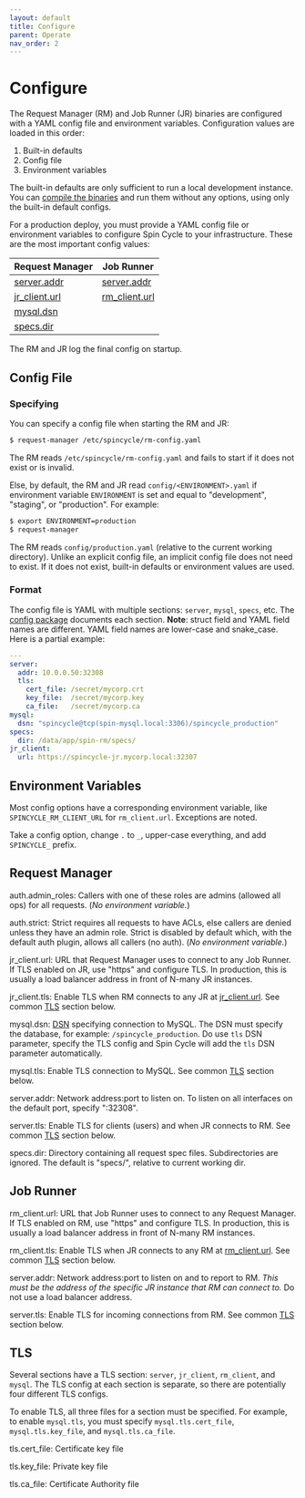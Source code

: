 ```yaml
---
layout: default
title: Configure
parent: Operate
nav_order: 2
---
```


# Configure

The Request Manager (RM) and Job Runner (JR) binaries are configured with a YAML config file and environment variables. Configuration values are loaded in this order:

1. Built-in defaults
2. Config file
3. Environment variables

The built-in defaults are only sufficient to run a local development instance. You can [compile the binaries](/spincycle/v1.0/operate/deploy.html#building) and run them without any options, using only the built-in default configs.

For a production deploy, you must provide a YAML config file or environment variables to configure Spin Cycle to your infrastructure. These are the most important config values:

| Request Manager | Job Runner |
| --------------- | ---------- |
| [server.addr](/spincycle/v1.0/operate/configure.html#rm.server.addr) | [server.addr](/spincycle/v1.0/operate/configure.html#jr.server.addr) |
| [jr_client.url](/spincycle/v1.0/operate/configure.html#rm.jr_client.url) | [rm_client.url](/spincycle/v1.0/operate/configure.html#jr.rm_client.url) |
| [mysql.dsn](/spincycle/v1.0/operate/configure.html#rm.mysql.dsn) | &nbsp; |
| [specs.dir](/spincycle/v1.0/operate/configure.html#rm.specs.dir) | &nbsp; |

The RM and JR log the final config on startup.

## Config File

### Specifying

You can specify a config file when starting the RM and JR:

```sh
$ request-manager /etc/spincycle/rm-config.yaml
```

The RM reads `/etc/spincycle/rm-config.yaml` and fails to start if it does not exist or is invalid.

Else, by default, the RM and JR read `config/<ENVIRONMENT>.yaml` if environment variable `ENVIRONMENT` is set and equal to "development", "staging", or "production". For example:

```sh
$ export ENVIRONMENT=production
$ request-manager
```

The RM reads `config/production.yaml` (relative to the current working directory). Unlike an explicit config file, an implicit config file does not need to exist. If it does not exist, built-in defaults or environment values are used.

### Format

The config file is YAML with multiple sections: `server`, `mysql`, `specs`, etc. The [config package](https://godoc.org/github.com/square/spincycle/config) documents each section. **Note**: struct field and YAML field names are different. YAML field names are lower-case and snake_case. Here is a partial example:

```yaml
---
server:
  addr: 10.0.0.50:32308
  tls:
    cert_file: /secret/mycorp.crt
    key_file:  /secret/mycorp.key
    ca_file:   /secret/mycorp.ca
mysql:
  dsn: "spincycle@tcp(spin-mysql.local:3306)/spincycle_production"
specs:
  dir: /data/app/spin-rm/specs/
jr_client:
  url: https://spincycle-jr.mycorp.local:32307
```

## Environment Variables

Most config options have a corresponding environment variable, like `SPINCYCLE_RM_CLIENT_URL` for `rm_client.url`. Exceptions are noted.

Take a config option, change `.` to `_`, upper-case everything, and add `SPINCYCLE_` prefix.

## Request Manager

<a id="rm.auth.admin_roles">auth.admin_roles</a>: Callers with one of these roles are admins (allowed all ops) for all requests. (_No environment variable._)

<a id="rm.auth.strict">auth.strict</a>: Strict requires all requests to have ACLs, else callers are denied unless they have an admin role. Strict is disabled by default which, with the default auth plugin, allows all callers (no auth). (_No environment variable._)

<a id="rm.jr_client.url">jr_client.url</a>: URL that Request Manager uses to connect to any Job Runner. If TLS enabled on JR, use "https" and configure TLS. In production, this is usually a load balancer address in front of N-many JR instances.

<a id="rm.jr_client.tls">jr_client.tls</a>: Enable TLS when RM connects to any JR at [jr_client.url](#rm.jr_client.url). See common [TLS](#tls) section below.

<a id="rm.mysql.dsn">mysql.dsn</a>: [DSN](https://github.com/go-sql-driver/mysql#dsn-data-source-name) specifying connection to MySQL. The DSN must specify the database, for example: `/spincycle_production`. Do use `tls` DSN parameter, specify the TLS config and Spin Cycle will add the `tls` DSN parameter automatically.

<a id="rm.mysql.tls">mysql.tls</a>: Enable TLS connection to MySQL. See common [TLS](#tls) section below.

<a id="rm.server.addr">server.addr</a>: Network address:port to listen on. To listen on all interfaces on the default port, specify ":32308".

<a id="rm.server.tls">server.tls</a>: Enable TLS for clients (users) and when JR connects to RM. See common [TLS](#tls) section below.

<a id="rm.specs.dir">specs.dir</a>: Directory containing all request spec files. Subdirectories are ignored. The default is "specs/", relative to current working dir.

## Job Runner

<a id="jr.rm_client.url">rm_client.url</a>: URL that Job Runner uses to connect to any Request Manager. If TLS enabled on RM, use "https" and configure TLS. In production, this is usually a load balancer address in front of N-many RM instances.

<a id="jr.rm_client.tls">rm_client.tls</a>: Enable TLS when JR connects to any RM at [rm_client.url](#jr.rm_client.url). See common [TLS](#tls) section below.

<a id="jr.server.addr">server.addr</a>: Network address:port to listen on and to report to RM. _This must be the address of the specific JR instance that RM can connect to._ Do not use a load balancer address.

<a id="jr.server.tls">server.tls</a>: Enable TLS for incoming connections from RM. See common [TLS](#tls) section below.

## TLS

Several sections have a TLS section: `server`, `jr_client`, `rm_client`, and `mysql`. The TLS config at each section is separate, so there are potentially four different TLS configs.

To enable TLS, all three files for a section must be specified. For example, to enable `mysql.tls`, you must specify `mysql.tls.cert_file`, `mysql.tls.key_file`, and `mysql.tls.ca_file`.

<a id="tls.cert_file">tls.cert_file</a>: Certificate key file

<a id="tls.key_file">tls.key_file</a>: Private key file

<a id="tls.ca_file">tls.ca_file</a>: Certificate Authority file
